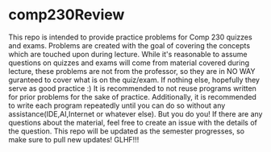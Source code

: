 # comp230Review
This repo is intended to provide practice problems for Comp 230 quizzes and exams.
Problems are created with the goal of covering the concepts which are touched upon during lecture.
While it's reasonable to assume questions on quizzes and exams will come from material covered during lecture,
these problems are not from the professor, so they are in NO WAY guranteed to cover what is on the quiz/exam.
If nothing else, hopefully they serve as good practice :)
It is recommended to not reuse programs written for prior problems for the sake of practice.
Additionally, it is recommended to write each program repeatedly until you can do so without any assistance(IDE,AI,Internet or whatever else). But you do you!
If there are any questions about the material, feel free to create an issue with the details of the question.
This repo will be updated as the semester progresses, so make sure to pull new updates!
GLHF!!!
